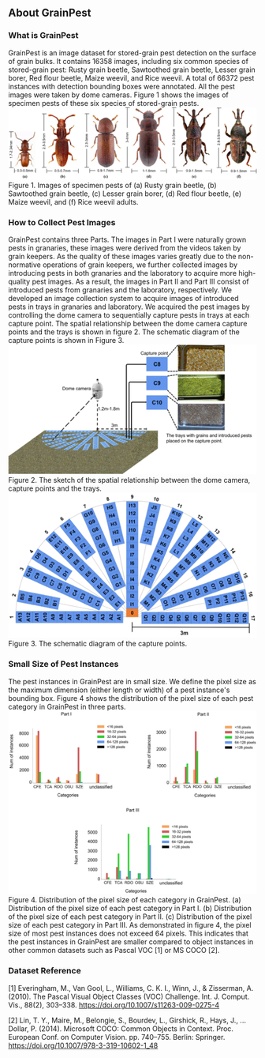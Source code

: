 ## About GrainPest
### What is GrainPest
  GrainPest is an image dataset for stored-grain pest detection on the surface of grain bulks. It contains 16358 images, including six common species of stored-grain pest: Rusty grain beetle, Sawtoothed grain beetle, Lesser grain borer, Red flour beetle, Maize weevil, and Rice weevil. A total of 66372 pest instances with detection bounding boxes were annotated. All the pest images were taken by dome cameras. Figure 1 shows the images of specimen pests of these six species of stored-grain pests.
  ![图片名称](https://github.com/tjdhhx/GrainPest/blob/main/img/fig1.png)  
Figure 1. Images of specimen pests of (a) Rusty grain beetle, (b) Sawtoothed grain beetle, (c) Lesser grain borer, (d) Red flour beetle, (e) Maize weevil, and (f) Rice weevil adults.
### How to Collect Pest Images
GrainPest contains three Parts. The images in Part I were naturally grown pests in granaries, these images were derived from the videos taken by grain keepers. As the quality of these images varies greatly due to the non-normative operations of grain keepers, we further collected images by introducing pests in both granaries and the laboratory to acquire more high-quality pest images. As a result, the images in Part II and Part III consist of introduced pests from granaries and the laboratory, respectively. We developed an image collection system to acquire images of introduced pests in trays in granaries and laboratory. We acquired the pest images by controlling the dome camera to sequentially capture pests in trays at each capture point. The spatial relationship between the dome camera capture points and the trays is shown in figure 2. The schematic diagram of the capture points is shown in Figure 3.
![图片名称](https://github.com/tjdhhx/GrainPest/blob/main/img/fig2a.png)  
Figure 2. The sketch of the spatial relationship between the dome camera, capture points and the trays.
![图片名称](https://github.com/tjdhhx/GrainPest/blob/main/img/fig3.png)  
Figure 3. The schematic diagram of the capture points.
### Small Size of Pest Instances
The pest instances in GrainPest are in small size. We define the pixel size as the maximum dimension (either length or width) of a pest instance's bounding box. Figure 4 shows the distribution of the pixel size of each pest category in GrainPest in three parts.
![图片名称](https://github.com/tjdhhx/GrainPest/blob/main/img/fig4.png)  
Figure 4. Distribution of the pixel size of each category in GrainPest. (a) Distribution of the pixel size of each pest category in Part I. (b) Distribution of the pixel size of each pest category in Part II. (c) Distribution of the pixel size of each pest category in Part III.
As demonstrated in figure 4, the pixel size of most pest instances does not exceed 64 pixels. This indicates that the pest instances in GrainPest are smaller compared to object instances in other common datasets such as Pascal VOC [1] or MS COCO [2].
### Dataset Reference
[1] Everingham, M., Van Gool, L., Williams, C. K. I., Winn, J., & Zisserman, A. (2010). The Pascal Visual Object Classes (VOC) Challenge. Int. J. Comput. Vis., 88(2), 303–338. https://doi.org/10.1007/s11263-009-0275-4

[2] Lin, T. Y., Maire, M., Belongie, S., Bourdev, L., Girshick, R., Hays, J., ... Dollar, P. (2014). Microsoft COCO: Common Objects in Context. Proc. European Conf. on Computer Vision. pp. 740–755. Berlin: Springer. https://doi.org/10.1007/978-3-319-10602-1_48
